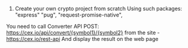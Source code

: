1) Create your own crypto project from scratch
Using such packages:
    "express"
    "pug",
    "request-promise-native",

You need to call Converter API POST: https://cex.io/api/convert/{symbol1}/{symbol2} from the site - https://cex.io/rest-api
And display the result on the web page

